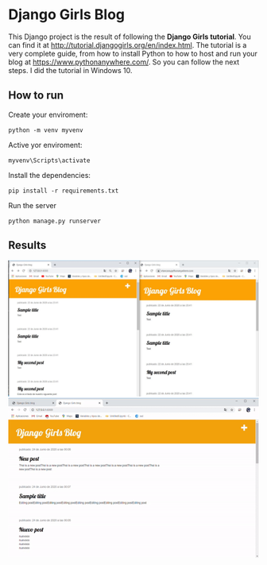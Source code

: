 # Django Girls Blog

This Django project is the result of following the **Django Girls tutorial**. You can find it at http://tutorial.djangogirls.org/en/index.html. The tutorial is a very complete guide, from how to install Python to how to host and run your blog at https://www.pythonanywhere.com/. So you can follow the next steps. I did the tutorial in Windows 10.


## How to run
Create your enviroment:
```
python -m venv myvenv
```

Active yor enviroment:
```
myvenv\Scripts\activate
```
Install the dependencies:
```
pip install -r requirements.txt
```
Run the server
```
python manage.py runserver
```


## Results
![](/images/capture.jpg)
![](/images/blog.gif)